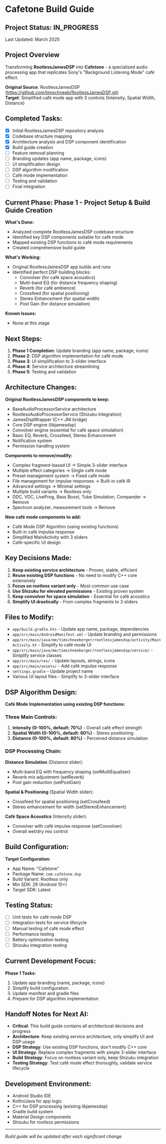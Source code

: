 # Cafetone Build Guide

## Project Status: IN_PROGRESS
Last Updated: March 2025

## Project Overview
Transforming **RootlessJamesDSP** into **Cafetone** - a specialized audio processing app that replicates Sony's "Background Listening Mode" café effect.

**Original Source**: RootlessJamesDSP (https://github.com/timschneeb/RootlessJamesDSP.git)  
**Target**: Simplified café mode app with 3 controls (Intensity, Spatial Width, Distance)

## Completed Tasks:
- [x] Initial RootlessJamesDSP repository analysis
- [x] Codebase structure mapping
- [x] Architecture analysis and DSP component identification
- [x] Build guide creation
- [ ] Feature removal planning
- [ ] Branding updates (app name, package, icons)
- [ ] UI simplification design
- [ ] DSP algorithm modification
- [ ] Café mode implementation
- [ ] Testing and validation
- [ ] Final integration

## Current Phase: Phase 1 - Project Setup & Build Guide Creation
**What's Done:**
- Analyzed complete RootlessJamesDSP codebase structure
- Identified key DSP components suitable for café mode
- Mapped existing DSP functions to café mode requirements
- Created comprehensive build guide

**What's Working:**
- Original RootlessJamesDSP app builds and runs
- Identified perfect DSP building blocks:
  - Convolver (for café space acoustics)
  - Multi-band EQ (for distance frequency shaping)
  - Reverb (for café ambience)
  - Crossfeed (for spatial positioning)
  - Stereo Enhancement (for spatial width)
  - Post Gain (for distance simulation)

**Known Issues:**
- None at this stage

## Next Steps:
1. **Phase 1 Completion**: Update branding (app name, package, icons)
2. **Phase 2**: DSP algorithm implementation for café mode
3. **Phase 3**: UI simplification to 3-slider interface
4. **Phase 4**: Service architecture streamlining
5. **Phase 5**: Testing and validation

## Architecture Changes:
**Original RootlessJamesDSP components to keep:**
- BaseAudioProcessorService architecture
- RootlessAudioProcessorService (Shizuku integration)
- JamesDspWrapper (C++ JNI bridge)
- Core DSP engine (libjamesdsp)
- Convolver engine (essential for café space simulation)
- Basic EQ, Reverb, Crossfeed, Stereo Enhancement
- Notification system
- Permission handling system

**Components to remove/modify:**
- Complex fragment-based UI → Simple 3-slider interface
- Multiple effect categories → Single café mode
- Preset management system → Fixed café mode
- File management for impulse responses → Built-in café IR
- Advanced settings → Minimal settings
- Multiple build variants → Rootless only
- DDC, VDC, LiveProg, Bass Boost, Tube Simulation, Compander → Remove
- Spectrum analyzer, measurement tools → Remove

**New café mode components to add:**
- Café Mode DSP Algorithm (using existing functions)
- Built-in café impulse response
- Simplified MainActivity with 3 sliders
- Café-specific UI design

## Key Decisions Made:
1. **Keep existing service architecture** - Proven, stable, efficient
2. **Reuse existing DSP functions** - No need to modify C++ core extensively
3. **Focus on rootless variant only** - Most common use case
4. **Use Shizuku for elevated permissions** - Existing proven system
5. **Keep convolver for space simulation** - Essential for café acoustics
6. **Simplify UI drastically** - From complex fragments to 3 sliders

## Files to Modify:
- `app/build.gradle.kts` - Update app name, package, dependencies
- `app/src/main/AndroidManifest.xml` - Update branding and permissions
- `app/src/main/java/me/timschneeberger/rootlessjamesdsp/activity/MainActivity.kt` - Simplify to café mode UI
- `app/src/main/java/me/timschneeberger/rootlessjamesdsp/service/` - Simplify service classes
- `app/src/main/res/` - Update layouts, strings, icons
- `app/src/main/assets/` - Add café impulse response
- `settings.gradle` - Update project name
- Various UI layout files - Simplify to 3-slider interface

## DSP Algorithm Design:
**Café Mode Implementation using existing DSP functions:**

### Three Main Controls:
1. **Intensity (0-100%, default: 70%)** - Overall café effect strength
2. **Spatial Width (0-100%, default: 60%)** - Stereo positioning  
3. **Distance (0-100%, default: 80%)** - Perceived distance simulation

### DSP Processing Chain:
**Distance Simulation** (Distance slider):
- Multi-band EQ with frequency shaping (setMultiEqualizer)
- Reverb mix adjustment (setReverb)
- Post gain reduction (setPostGain)

**Spatial & Positioning** (Spatial Width slider):
- Crossfeed for spatial positioning (setCrossfeed)
- Stereo enhancement for width (setStereoEnhancement)

**Café Space Acoustics** (Intensity slider):
- Convolver with café impulse response (setConvolver)
- Overall wet/dry mix control

## Build Configuration:
**Target Configuration:**
- App Name: "Cafetone"
- Package Name: `com.cafetone.dsp`
- Build Variant: Rootless only
- Min SDK: 29 (Android 10+)
- Target SDK: Latest

## Testing Status:
- [ ] Unit tests for café mode DSP
- [ ] Integration tests for service lifecycle
- [ ] Manual testing of café mode effect
- [ ] Performance testing
- [ ] Battery optimization testing
- [ ] Shizuku integration testing

## Current Development Focus:
**Phase 1 Tasks:**
1. Update app branding (name, package, icons)
2. Simplify build configuration
3. Update manifest and gradle files
4. Prepare for DSP algorithm implementation

## Handoff Notes for Next AI:
- **Critical**: This build guide contains all architectural decisions and progress
- **Architecture**: Keep existing service architecture, only simplify UI and DSP usage
- **DSP Strategy**: Use existing DSP functions, don't modify C++ core
- **UI Strategy**: Replace complex fragments with simple 3-slider interface
- **Build Strategy**: Focus on rootless variant only, keep Shizuku integration
- **Testing Strategy**: Test café mode effect thoroughly, validate service lifecycle

## Development Environment:
- Android Studio IDE
- Kotlin/Java for app logic
- C++ for DSP processing (existing libjamesdsp)
- Gradle build system
- Material Design components
- Shizuku for rootless permissions

---
*Build guide will be updated after each significant change*